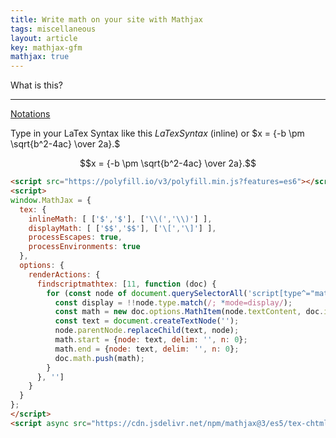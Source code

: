 ```yaml
---
title: Write math on your site with Mathjax
tags: miscellaneous
layout: article
key: mathjax-gfm
mathjax: true
---
```


What is this?

***

<a href="/assets/Notation.pdf" target="_blank">Notations</a>

Type in your LaTex Syntax like this $LaTex Syntax$ (inline) or $x = {-b \pm \sqrt{b^2-4ac} \over 2a}.$

$$x = {-b \pm \sqrt{b^2-4ac} \over 2a}.$$

```html
<script src="https://polyfill.io/v3/polyfill.min.js?features=es6"></script>
<script>
window.MathJax = {
  tex: {
    inlineMath: [ ['$','$'], ['\\(','\\)'] ],
    displayMath: [ ['$$','$$'], ['\[','\]'] ],
    processEscapes: true,
    processEnvironments: true
  },
  options: {
    renderActions: {
      findscriptmathtex: [11, function (doc) {
        for (const node of document.querySelectorAll('script[type^="math/tex"]')) {
          const display = !!node.type.match(/; *mode=display/);
          const math = new doc.options.MathItem(node.textContent, doc.inputJax[0], display);
          const text = document.createTextNode('');
          node.parentNode.replaceChild(text, node);
          math.start = {node: text, delim: '', n: 0};
          math.end = {node: text, delim: '', n: 0};
          doc.math.push(math);
        }
      }, '']
    }
  }
};
</script>
<script async src="https://cdn.jsdelivr.net/npm/mathjax@3/es5/tex-chtml.js" id="MathJax-script"></script>

```
